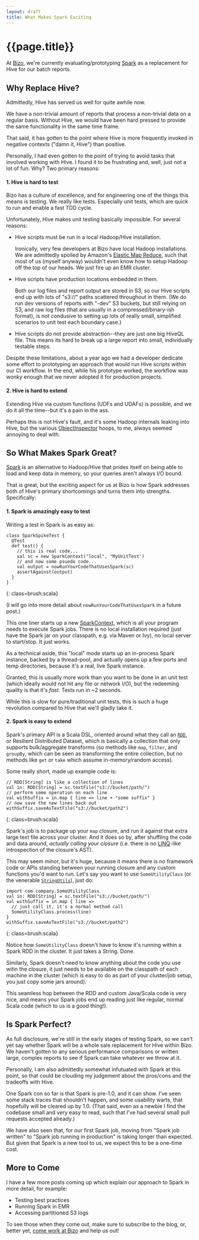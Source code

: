 ```yaml
---
layout: draft
title: What Makes Spark Exciting
---
```


{{page.title}}
==============

At [Bizo](http://www.bizo.com), we're currently evaluating/prototyping [Spark](http://www.spark-project.org) as a replacement for Hive for our batch reports.

Why Replace Hive?
-----------------

Admittedly, Hive has served us well for quite awhile now.

We have a non-trivial amount of reports that process a non-trivial data on a regular basis. Without Hive, we would have been hard pressed to provide the same functionality in the same time frame.

That said, it has gotten to the point where Hive is more frequently invoked in negative contexts ("damn it, Hive") than positive.

Personally, I had even gotten to the point of trying to avoid tasks that involved working with Hive. I found it to be frustrating and, well, just not a lot of fun. Why? Two primary reasons:

#### 1. Hive is hard to test

Bizo has a culture of excellence, and for engineering one of the things this means is testing. We really like tests. Especially unit tests, which are quick to run and enable a fast TDD cycle.

Unfortunately, Hive makes unit testing basically impossible. For several reasons:

* Hive scripts must be run in a local Hadoop/Hive installation.

  Ironically, very few developers at Bizo have local Hadoop installations. We are admittedly spoiled by Amazon's [Elastic Map Reduce](http://aws.amazon.com/elasticmapreduce/), such that most of us (myself anyway) wouldn't even know how to setup Hadoop off the top of our heads. We just fire up an EMR cluster.

* Hive scripts have production locations embedded in them.

  Both our log files and report output are stored in S3, so our Hive scripts end up with lots of "s3://" paths scattered throughout in them. (We do run dev versions of reports with "-dev" S3 buckets, but still relying on S3, and raw log files (that are usually in a compressed/binary-ish format), is not condusive to setting up lots of really small, simplified scenarios to unit test each boundary case.)

* Hive scripts do not provide abstraction--they are just one big HiveQL file. This means its hard to break up a large report into small, individually testable steps.

Despite these limitations, about a year ago we had a developer dedicate some effort to prototyping an approach that would run Hive scripts within our CI workflow. In the end, while his prototype worked, the workflow was wonky enough that we never adopted it for production projects.

#### 2. Hive is hard to extend

Extending Hive via custom functions (UDFs and UDAFs) is possible, and we do it all the time--but it's a pain in the ass.

Perhaps this is not Hive's fault, and it's some Hadoop internals leaking into Hive, but the various [ObjectInspector](http://hive.apache.org/docs/r0.5.0/api/org/apache/hadoop/hive/serde2/objectinspector/ObjectInspector.html) hoops, to me, always seemed annoying to deal with.

So What Makes Spark Great?
--------------------------

[Spark](http://www.spark-project.org) is an alternative to Hadoop/Hive that prides itself on being able to load and keep data in memory, so your queries aren't always I/O bound.

That is great, but the exciting aspect for us at Bizo is how Spark addresses both of Hive's primary shortcomings and turns them into strengths. Specifically:

#### 1. Spark is amazingly easy to test

Writing a test in Spark is as easy as:

    class SparkSpikeTest {
      @Test
      def test() {
        // this is real code...
        val sc = new SparkContext("local", "MyUnitTest')
        // and now some psuedo code...
        val output = nowRunYourCodeThatUsesSpark(sc)
        assertAgainst(output)
      }
    }
{: class=brush:scala}

(I will go into more detail about `nowRunYourCodeThatUsesSpark` in a future post.)

This one liner starts up a new [SparkContext](http://spark-project.org/docs/latest/api/core/index.html#spark.SparkContext), which is all your program needs to execute Spark jobs. There is no local installation required (just have the Spark jar on your classpath, e.g. via Maven or Ivy), no local server to start/stop. It just works.

As a technical aside, this "local" mode starts up an in-process Spark instance, backed by a thread-pool, and actually opens up a few ports and temp directories, because it's a real, live Spark instance.

Granted, this is usually more work than you want to be done in an unit test (which ideally would not hit any file or network I/O), but the redeeming quality is that it's *fast*. Tests run in ~2 seconds.

While this is slow for pure/traditional unit tests, this is such a huge revolution compared to Hive that we'll gladly take it.

#### 2. Spark is easy to extend

Spark's primary API is a Scala DSL, oriented around what they call an [`RDD`](http://www.spark-project.org/docs/0.6.0/api/core/#spark.RDD), or Resilient Distributed Dataset, which is basically a collection that only supports bulk/aggregate transforms (so methods like `map`, `filter`, and `groupBy`, which can be seen as transforming the entire collection, but no methods like `get` or `take` which assume in-memory/random access).

Some really short, made up example code is:

    // RDD[String] is like a collection of lines
    val in: RDD[String] = sc.textFile("s3://bucket/path/")
    // perform some operation on each line
    val withSuffix = in.map { line => line + "some suffix" }
    // now save the new lines back out
    withSuffix.saveAsTextFile("s3://bucket/path2")
{: class=brush:scala}

Spark's job is to package up your `map` closure, and run it against that extra large text file across your cluster. And it does so by, after shuffling the code and data around, *actually calling your closure* (i.e. there is no [LINQ](http://msdn.microsoft.com/en-us/library/vstudio/bb397926.aspx)-like introspection of the closure's AST).

This may seem minor, but it's huge, because it means there is no framework code or APIs standing between your running closure and any custom functions you'd want to run. Let's say you want to use `SomeUtilityClass` (or the venerable [`StringUtils`](http://commons.apache.org/lang/api-2.5/org/apache/commons/lang/StringUtils.html)), just do:

    import com.company.SomeUtilityClass
    val in: RDD[String] = sc.textFile("s3://bucket/path/")
    val withSuffix = in.map { line =>
      // just call it, it's a normal method call
      SomeUtilityClass.process(line) 
    }
    withSuffix.saveAsTextFile("s3://bucket/path2")
{: class=brush:scala}

Notice how `SomeUtilityClass` doesn't have to know it's running within a Spark RDD in the cluster. It just takes a String. Done.

Similarly, Spark doesn't need to know anything about the code you use witin the closure, it just needs to be available on the classpath of each machine in the cluster (which is easy to do as part of your cluster/job setup, you just copy some jars around).

This seamless hop between the RDD and custom Java/Scala code is very nice, and means your Spark jobs end up reading just like regular, normal Scala code (which to us is a good thing!).

Is Spark Perfect?
-----------------

As full disclosure, we're still in the early stages of testing Spark, so we can't yet say whether Spark will be a whole sale replacement for Hive within Bizo. We haven't gotten to any serious performance comparisons or written large, complex reports to see if Spark can take whatever we throw at it.

Personally, I am also admittedly somewhat infutuated with Spark at this point, so that could be clouding my judgement about the pros/cons and the tradeoffs with Hive.

One Spark con so far is that Spark is pre-1.0, and it can show. I've seen some stack traces that shouldn't happen, and some usability warts, that hopefully will be cleared up by 1.0. (That said, even as a newbie I find the codebase small and very easy to read, such that I've had several small pull requests accepted already.)

We have also seen that, for our first Spark job, moving from "Spark job written" to "Spark job running in production" is taking longer than expected. But given that Spark is a new tool to us, we expect this to be a one-time cost.

More to Come
------------

I have a few more posts coming up which explain our approach to Spark in more detail, for example:

* Testing best practices
* Running Spark in EMR
* Accessing partitioned S3 logs

To see those when they come out, make sure to subscribe to the blog, or, better yet, [come work at Bizo](http://bizo.theresumator.com/) and help us out!



